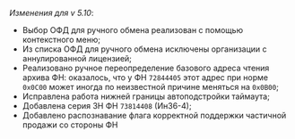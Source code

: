 _Изменения для v 5.10_:
- Выбор ОФД для ручного обмена реализован с помощью контекстного меню;
- Из списка ОФД для ручного обмена исключены организации с аннулированной лицензией;
- Реализовано ручное переопределение базового адреса чтения архива ФН: оказалось, что у ФН `72844405` этот адрес при норме `0x0C00` может иногда по неизвестной причине меняться на `0x0B00`;
- Исправлена работа нижней границы автоподстройки таймаута;
- Добавлена серия ЗН ФН `73814408` (Ин36-4);
- Добавлено распознавание флага корректной поддержки частичной продажи со стороны ФН
